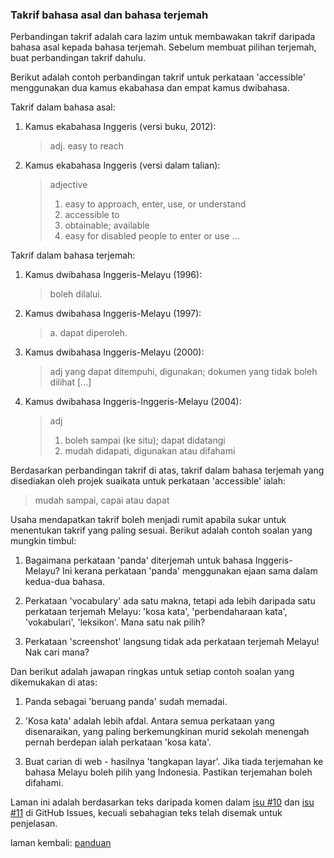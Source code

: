 ---
---

### Takrif bahasa asal dan bahasa terjemah

Perbandingan takrif adalah cara lazim untuk membawakan
takrif daripada bahasa asal kepada bahasa terjemah. Sebelum
membuat pilihan terjemah, buat perbandingan takrif dahulu.

Berikut adalah contoh perbandingan takrif untuk perkataan
'accessible' menggunakan dua kamus ekabahasa dan empat
kamus dwibahasa.

Takrif dalam bahasa asal:

1. Kamus ekabahasa Inggeris (versi buku, 2012):

    > adj. easy to reach

2. Kamus ekabahasa Inggeris (versi dalam talian):

    > adjective
    >
    > 1. easy to approach, enter, use, or understand
    > 2. accessible to
    > 3. obtainable; available
    > 4. easy for disabled people to enter or use
    >    ...

Takrif dalam bahasa terjemah:

1. Kamus dwibahasa Inggeris-Melayu (1996):

    > boleh dilalui.

2. Kamus dwibahasa Inggeris-Melayu (1997):

    > a. dapat diperoleh.

3. Kamus dwibahasa Inggeris-Melayu (2000):

    > adj yang dapat ditempuhi, digunakan;
    > dokumen yang tidak boleh dilihat [...]

4. Kamus dwibahasa Inggeris-Inggeris-Melayu (2004):

    > adj
    >
    > 1. boleh sampai (ke situ); dapat didatangi
    > 2. mudah didapati, digunakan atau difahami

Berdasarkan perbandingan takrif di atas, takrif dalam
bahasa terjemah yang disediakan oleh projek suaikata untuk
perkataan 'accessible' ialah:

> mudah sampai, capai atau dapat

Usaha mendapatkan takrif boleh menjadi rumit apabila
sukar untuk menentukan takrif yang paling sesuai. Berikut
adalah contoh soalan yang mungkin timbul:

1. Bagaimana perkataan 'panda' diterjemah untuk bahasa
Inggeris-Melayu? Ini kerana perkataan 'panda' menggunakan
ejaan sama dalam kedua-dua bahasa.

2. Perkataan 'vocabulary' ada satu makna, tetapi ada lebih
daripada satu perkataan terjemah Melayu: 'kosa kata',
'perbendaharaan kata', 'vokabulari', 'leksikon'. Mana satu
nak pilih?

3. Perkataan 'screenshot' langsung tidak ada perkataan
terjemah Melayu! Nak cari mana?

Dan berikut adalah jawapan ringkas untuk setiap contoh
soalan yang dikemukakan di atas:

1. Panda sebagai 'beruang panda' sudah memadai.

2. 'Kosa kata' adalah lebih afdal. Antara semua perkataan
yang disenaraikan, yang paling berkemungkinan murid sekolah
menengah pernah berdepan ialah perkataan 'kosa kata'.

3. Buat carian di web - hasilnya 'tangkapan layar'. Jika
tiada terjemahan ke bahasa Melayu boleh pilih yang
Indonesia. Pastikan terjemahan boleh difahami.

Laman ini adalah berdasarkan teks daripada komen dalam
[isu #10][a] dan [isu #11][b] di GitHub Issues, kecuali
sebahagian teks telah disemak untuk penjelasan.

laman kembali: [panduan][0]

  [0]: ../index.md
  [a]: https://github.com/kmubiin/suaikata/issues/10
  [b]: https://github.com/kmubiin/suaikata/issues/11
